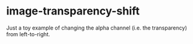 # image-transparency-shift
Just a toy example of changing the alpha channel (i.e. the transparency) from left-to-right.
